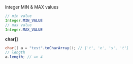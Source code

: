 Integer MIN & MAX values

```java
// min value
Integer.MIN_VALUE
// max value
Integer.MAX_VALUE
```

**char\[\]**

```java
char[] a = "test".toCharArray(); // ['t', 'e', 's', 't']
// length
a.length; // => 4

```



